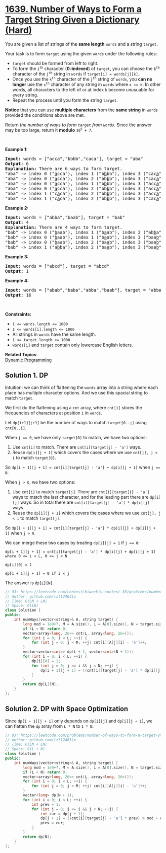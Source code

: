 # [1639. Number of Ways to Form a Target String Given a Dictionary (Hard)](https://leetcode.com/problems/number-of-ways-to-form-a-target-string-given-a-dictionary/)

<p>You are given a list of strings of the <strong>same length</strong> <code>words</code> and a string <code>target</code>.</p>

<p>Your task is to form <code>target</code> using the given <code>words</code> under the following rules:</p>

<ul>
	<li><code>target</code> should be formed from left to right.</li>
	<li>To form the <code>i<sup>th</sup></code> character (<strong>0-indexed</strong>) of <code>target</code>, you can choose the <code>k<sup>th</sup></code> character of the <code>j<sup>th</sup></code> string in <code>words</code> if <code>target[i] = words[j][k]</code>.</li>
	<li>Once you use the <code>k<sup>th</sup></code> character of the <code>j<sup>th</sup></code> string of <code>words</code>, you <strong>can no longer</strong> use the <code>x<sup>th</sup></code> character of any string in <code>words</code> where <code>x &lt;= k</code>. In other words, all characters to the left of or at index <code>k</code> become unusuable for every string.</li>
	<li>Repeat the process until you form the string <code>target</code>.</li>
</ul>

<p><strong>Notice</strong>&nbsp;that you can use <strong>multiple characters</strong> from the <strong>same string</strong> in <code>words</code> provided the conditions above are met.</p>

<p>Return <em>the number of ways to form <code>target</code> from <code>words</code></em>. Since the answer may be too large, return it <strong>modulo</strong> <code>10<sup>9</sup> + 7</code>.</p>

<p>&nbsp;</p>
<p><strong>Example 1:</strong></p>

<pre><strong>Input:</strong> words = ["acca","bbbb","caca"], target = "aba"
<strong>Output:</strong> 6
<strong>Explanation:</strong> There are 6 ways to form target.
"aba" -&gt; index 0 ("<u>a</u>cca"), index 1 ("b<u>b</u>bb"), index 3 ("cac<u>a</u>")
"aba" -&gt; index 0 ("<u>a</u>cca"), index 2 ("bb<u>b</u>b"), index 3 ("cac<u>a</u>")
"aba" -&gt; index 0 ("<u>a</u>cca"), index 1 ("b<u>b</u>bb"), index 3 ("acc<u>a</u>")
"aba" -&gt; index 0 ("<u>a</u>cca"), index 2 ("bb<u>b</u>b"), index 3 ("acc<u>a</u>")
"aba" -&gt; index 1 ("c<u>a</u>ca"), index 2 ("bb<u>b</u>b"), index 3 ("acc<u>a</u>")
"aba" -&gt; index 1 ("c<u>a</u>ca"), index 2 ("bb<u>b</u>b"), index 3 ("cac<u>a</u>")
</pre>

<p><strong>Example 2:</strong></p>

<pre><strong>Input:</strong> words = ["abba","baab"], target = "bab"
<strong>Output:</strong> 4
<strong>Explanation:</strong> There are 4 ways to form target.
"bab" -&gt; index 0 ("<u>b</u>aab"), index 1 ("b<u>a</u>ab"), index 2 ("ab<u>b</u>a")
"bab" -&gt; index 0 ("<u>b</u>aab"), index 1 ("b<u>a</u>ab"), index 3 ("baa<u>b</u>")
"bab" -&gt; index 0 ("<u>b</u>aab"), index 2 ("ba<u>a</u>b"), index 3 ("baa<u>b</u>")
"bab" -&gt; index 1 ("a<u>b</u>ba"), index 2 ("ba<u>a</u>b"), index 3 ("baa<u>b</u>")
</pre>

<p><strong>Example 3:</strong></p>

<pre><strong>Input:</strong> words = ["abcd"], target = "abcd"
<strong>Output:</strong> 1
</pre>

<p><strong>Example 4:</strong></p>

<pre><strong>Input:</strong> words = ["abab","baba","abba","baab"], target = "abba"
<strong>Output:</strong> 16
</pre>

<p>&nbsp;</p>
<p><strong>Constraints:</strong></p>

<ul>
	<li><code>1 &lt;= words.length &lt;= 1000</code></li>
	<li><code>1 &lt;= words[i].length &lt;= 1000</code></li>
	<li>All strings in <code>words</code> have the same length.</li>
	<li><code>1 &lt;= target.length &lt;= 1000</code></li>
	<li><code>words[i]</code> and <code>target</code> contain only lowercase English letters.</li>
</ul>


**Related Topics**:  
[Dynamic Programming](https://leetcode.com/tag/dynamic-programming/)

## Solution 1. DP

Intuition: we can think of flattening the `words` array into a string where each place has multiple character options. And we use this spacial string to match `target`.

We first do the flattening using a `cnt` array, where `cnt[i]` stores the frequencies of characters at position `i` in `words`.

Let `dp[i+1][j+1]` be the number of ways to match `target[0..j]` using `cnt[0..i]`.

When `j == 0`, we have only `target[0]` to match, we have two options:
1. Use `cnt[i]` to match. There are `cnt[i][target[j] - 'a']` ways.
2. Reuse `dp[i][j + 1]` which covers the cases where we use `cnt[j], j < i` to match `target[0]`.

So `dp[i + 1][j + 1] = cnt[i][target[j] - 'a'] + dp[i][j + 1]` when `j == 0`.

When `j > 0`, we have two options:
1. Use `cnt[i]` to match `target[j]`. There are `cnt[i][target[j] - 'a']` ways to match the last character, and for the leading part there are `dp[i][j]` ways. So in total there are `cnt[i][target[j] - 'a'] * dp[i][j]` ways.
2. Reuse the `dp[i][j + 1]` which covers the cases where we use `cnt[j], j < i` to match `target[j]`. 

So `dp[i + 1][j + 1] = cnt[i][target[j] - 'a'] * dp[i][j] + dp[i][j + 1]` when `j > 0`.

We can merge these two cases by treating `dp[i][j] = 1` if `j == 0`:

```
dp[i + 1][j + 1] = cnt[i][target[j] - 'a'] * dp[i][j] + dp[i][j + 1] where 0 <= i < L, 0 <= j < N

dp[i][0] = 1

dp[i + 1][j + 1] = 0 if i < j
```

The answer is `dp[L][N]`.

```cpp
// OJ: https://leetcode.com/contest/biweekly-contest-38/problems/number-of-ways-to-form-a-target-string-given-a-dictionary/
// Author: github.com/lzl124631x
// Time: O(LM + LN)
// Space: O(LN)
class Solution {
public:
    int numWays(vector<string>& A, string target) {
        long mod = 1e9+7, M = A.size(), L = A[0].size(), N = target.size();
        if (L < N) return 0;
        vector<array<long, 26>> cnt(L, array<long, 26>());
        for (int i = 0; i < L; ++i) {
            for (int j = 0; j < M; ++j) cnt[i][A[j][i] - 'a']++;
        }
        vector<vector<int>> dp(L + 1, vector<int>(N + 1));
        for (int i = 0; i < L; ++i) {
            dp[i][0] = 1;
            for (int j = 0; j <= i && j < N; ++j) {
                dp[i + 1][j + 1] = ((cnt[i][target[j] - 'a'] * dp[i][j]) % mod + dp[i][j + 1]) % mod;
            }
        }
        return dp[L][N];
    }
};
```

## Solution 2. DP with Space Optimization

Since `dp[i + 1][j + 1]` only depends on `dp[i][j]` and `dp[i][j + 1]`, we can flatten the `dp` array from `L * N` to `1 * N`.

```cpp
// OJ: https://leetcode.com/problems/number-of-ways-to-form-a-target-string-given-a-dictionary/
// Author: github.com/lzl124631x
// Time: O(LM + LN)
// Space: O(L + N)
class Solution {
public:
    int numWays(vector<string>& A, string target) {
        long mod = 1e9+7, M = A.size(), L = A[0].size(), N = target.size();
        if (L < N) return 0;
        vector<array<long, 26>> cnt(L, array<long, 26>());
        for (int i = 0; i < L; ++i) {
            for (int j = 0; j < M; ++j) cnt[i][A[j][i] - 'a']++;
        }
        vector<long> dp(N + 1);
        for (int i = 0; i < L; ++i) {
            int prev = 1;
            for (int j = 0; j <= i && j < N; ++j) {
                int cur = dp[j + 1];
                dp[j + 1] = ((cnt[i][target[j] - 'a'] * prev) % mod + dp[j + 1]) % mod;
                prev = cur;
            }
        }
        return dp[N];
    }
};
```